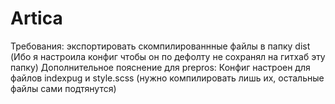 # Artica
Требования: экспортировать скомпилированнные файлы в папку dist (Ибо я настроила конфиг чтобы он по дефолту не сохранял на гитхаб эту папку)
Дополнительное пояснение для prepros: Конфиг настроен для файлов indexpug и style.scss (нужно компилировать лишь их, остальные файлы сами подтянутся)